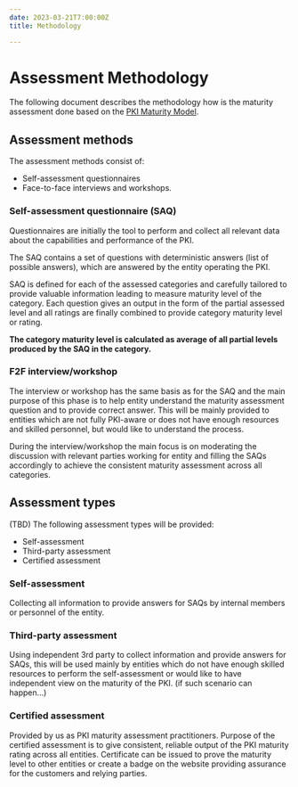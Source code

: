 ```yaml
---
date: 2023-03-21T7:00:00Z
title: Methodology

---
```


# Assessment Methodology

The following document describes the methodology how is the maturity assessment done based on the [PKI Maturity Model](../model/).

## Assessment methods

The assessment methods consist of:
- Self-assessment questionnaires
- Face-to-face interviews and workshops.

### Self-assessment questionnaire (SAQ)

Questionnaires are initially the tool to perform and collect all relevant data about the capabilities and performance of the PKI.

The SAQ contains a set of questions with deterministic answers (list of possible answers), which are answered by the entity operating the PKI.

SAQ is defined for each of the assessed categories and carefully tailored to provide valuable information leading to measure maturity level of the category. Each question gives an output in the form of the partial assessed level and all ratings are finally combined to provide category maturity level or rating.

**The category maturity level is calculated as average of all partial levels produced by the SAQ in the category.**

### F2F interview/workshop

The interview or workshop has the same basis as for the SAQ and the main purpose of this phase is to help entity understand the maturity assessment question and to provide correct answer. This will be mainly provided to entities which are not fully PKI-aware or does not have enough resources and skilled personnel, but would like to understand the process.

During the interview/workshop the main focus is on moderating the discussion with relevant parties working for entity and filling the SAQs accordingly to achieve the consistent maturity assessment across all categories.

## Assessment types

(TBD)
The following assessment types will be provided:
- Self-assessment
- Third-party assessment
- Certified assessment

### Self-assessment

Collecting all information to provide answers for SAQs by internal members or personnel of the entity.

### Third-party assessment

Using independent 3rd party to collect information and provide answers for SAQs, this will be used mainly by entities which do not have enough skilled resources to perform the self-assessment or would like to have independent view on the maturity of the PKI. (if such scenario can happen...)

### Certified assessment

Provided by us as PKI maturity assessment practitioners. Purpose of the certified assessment is to give consistent, reliable output of the PKI maturity rating across all entities. Certificate can be issued to prove the maturity level to other entities or create a badge on the website providing assurance for the customers and relying parties.